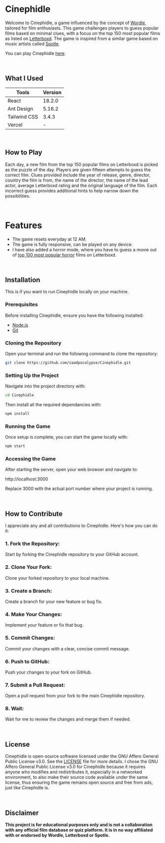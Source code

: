 # Cinephidle

Welcome to Cinephidle, a game influenced by the concept of [Wordle](https://www.nytimes.com/games/wordle/index.html), tailored for film enthusiasts. This game challenges players to guess popular films based on minimal clues, with a focus on the top 150 most popular films as listed on [Letterboxd](https://letterboxd.com/mattheuswc/list/top-1000-popular-films/). The game is inspired from a similar game based on music artists called [Spotle](https://spotle.io).

You can play Cinephidle [here](https://cinephidle.vercel.app).

<br>

## What I Used

| Tools      | Version |
|------------|---------|
| React      | 18.2.0  |
| Ant Design | 5.16.2  |
| Tailwind CSS   | 3.4.3   |
| Vercel     | -   |

<br>

## How to Play

Each day, a new film from the top 150 popular films on Letterboxd is picked as the puzzle of the day. Players are given fifteen attempts to guess the correct film. Clues provided include the year of release, genre, director, country the film is from, the name of the director, the name of the lead actor, average Letterboxd rating and the original language of the film. Each incorrect guess provides additional hints to help narrow down the possibilities.

<br>

# Features

* The game resets everyday at 12 AM.
* The game is fully responsive, can be played on any device.
* I have also added a horror mode, where you have to guess a movie out of [top 100 most popular horror](https://letterboxd.com/believememaizey/list/100-most-popular-horror-movies-on-letterboxd/) films on Letterboxd.

<br>

## Installation

This is if you want to run Cinephidle locally on your machine.


### Prerequisites
Before installing Cinephidle, ensure you have the following installed:
* [Node.js](https://nodejs.org/en/download)
* [Git](https://git-scm.com/book/en/v2/Getting-Started-Installing-Git)

### Cloning the Repository
Open your terminal and run the following command to clone the repository:

```bash
git clone https://github.com/saadpocalypse/Cinephidle.git
```

### Setting Up the Project
Navigate into the project directory with:
```bash
cd Cinephidle
```
Then install all the required dependancies with:
```bash
npm install
```

### Running the Game
Once setup is complete, you can start the game locally with:
```bash
npm start
```

### Accessing the Game
After starting the server, open your web browser and navigate to:

http://localhost:3000

Replace 3000 with the actual port number where your project is running.

<br>

## How to Contribute
I appreciate any and all contributions to Cinephidle. Here's how you can do it:

### 1. Fork the Repository: 
Start by forking the Cinephidle repository to your GitHub account.
### 2. Clone Your Fork: 
Clone your forked repository to your local machine.
### 3. Create a Branch: 
Create a branch for your new feature or bug fix.
### 4. Make Your Changes: 
Implement your feature or fix that bug.
### 5. Commit Changes: 
Commit your changes with a clear, concise commit message.
### 6. Push to GitHub: 
Push your changes to your fork on GitHub.
### 7. Submit a Pull Request: 
Open a pull request from your fork to the main Cinephidle repository.
### 8. Wait: 
Wait for me to review the changes and merge them if needed.

<br>

## License

Cinephidle is open-source software licensed under the GNU Affero General Public License v3.0. See the [LICENSE](https://github.com/saadpocalypse/Cinephidle/blob/main/LICENSE) file for more details. I chose the GNU Affero General Public License v3.0 for Cinephidle because it requires anyone who modifies and redistributes it, especially in a networked environment, to also make their source code available under the same license, thus ensuring the game remains open source and free from ads, just like Cinephidle is.

<br>

## Disclaimer
**This project is for educational purposes only and is not a collaboration with any official film database or quiz platform. It is in no way affiliated with or endorsed by Wordle, Letterboxd or Spotle.**
